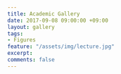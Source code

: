 ```yaml
---
title: Academic Gallery
date: 2017-09-08 09:00:00 +09:00
layout: gallery
tags:
- Figures
feature: "/assets/img/lecture.jpg"
excerpt: 
comments: false
---
```


